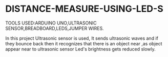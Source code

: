 # DISTANCE-MEASURE-USING-LED-S
TOOLS USED:ARDUINO UNO,ULTRASONIC SENSOR,BREADBOARD,LEDS,JUMPER WIRES.

In this project Ultrasonic sensor is used, It sends ultrasonic waves
and if they bounce back then it recognizes that there is an object
near ,as object appear near to ultrasonic sensor Led's brightness
gets reduced slowly.

